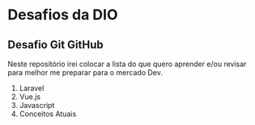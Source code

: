 # Desafios da DIO
## Desafio Git GitHub

Neste repositório irei colocar a lista do que quero aprender e/ou revisar para melhor me preparar para o mercado Dev.

1. Laravel 
2. Vue.js
3. Javascript
4. Conceitos Atuais